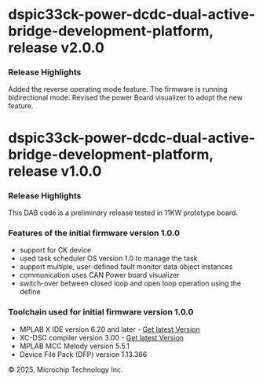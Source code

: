 # dspic33ck-power-dcdc-dual-active-bridge-development-platform, release v2.0.0
### Release Highlights
Added the reverse operating mode feature. The firmware is running bidirectional mode. 
Revised the power Board visualizer to adopt the new feature.

# dspic33ck-power-dcdc-dual-active-bridge-development-platform, release v1.0.0
### Release Highlights
This DAB code is a preliminary release tested in 11KW prototype board. 

### Features of the initial firmware version 1.0.0
* support for CK device 
* used task scheduler OS version 1.0 to manage the task 
* support multiple, user-defined fault monitor data object instances
* communication uses CAN Power board visualizer 
* switch-over between closed loop and open loop operation using the define

### Toolchain used for initial firmware version 1.0.0
* MPLAB X IDE version 6.20 and later - [Get latest Version](https://www.microchip.com/mplabx)
* XC-DSC compiler version 3.00 - [Get latest Version](https://www.microchip.com/xc16)
* MPLAB MCC Melody version 5.5.1 
* Device File Pack (DFP) version 1.13.366
	
&copy; 2025, Microchip Technology Inc.
